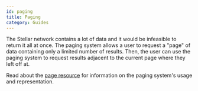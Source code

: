 ```yaml
---
id: paging
title: Paging
category: Guides
---
```


The Stellar network contains a lot of data and it would be infeasible to return it all at once. The paging system allows a user to request a "page" of data containing only a limited number of results. Then, the user can use the paging system to request results adjacent to the current page where they left off at.

Read about the [page resource][] for information on the paging system's usage and representation.

[page resource]: ../reference/resources/page.md
